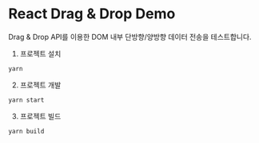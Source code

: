 # React Drag & Drop Demo

Drag & Drop API를 이용한 DOM 내부 단방향/양방향 데이터 전송을 테스트합니다.

1. 프로젝트 설치

```bash
yarn
```

2. 프로젝트 개발

```bash
yarn start
```

3. 프로젝트 빌드

```bash
yarn build
```